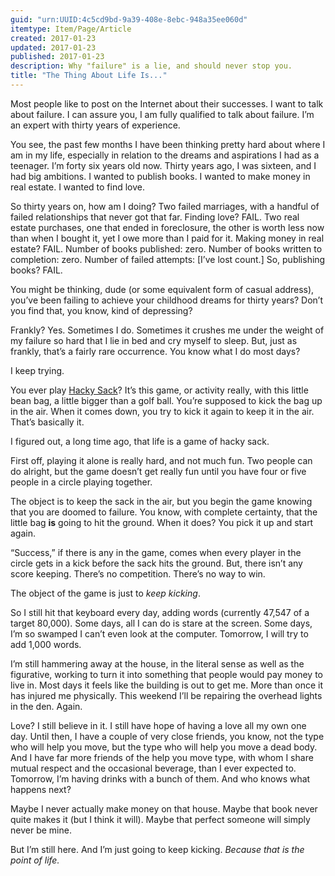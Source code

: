 ```yaml
---
guid: "urn:UUID:4c5cd9bd-9a39-408e-8ebc-948a35ee060d"
itemtype: Item/Page/Article
created: 2017-01-23
updated: 2017-01-23
published: 2017-01-23
description: Why "failure" is a lie, and should never stop you.
title: "The Thing About Life Is..."
---
```


Most people like to post on the Internet about their successes. I want to talk
about failure. I can assure you, I am fully qualified to talk about failure. I’m
an expert with thirty years of experience.

You see, the past few months I have been thinking pretty hard about where I am
in my life, especially in relation to the dreams and aspirations I had as a
teenager. I’m forty six years old now. Thirty years ago, I was sixteen, and I
had big ambitions. I wanted to publish books. I wanted to make money in real
estate. I wanted to find love.

So thirty years on, how am I doing? Two failed marriages, with a handful of
failed relationships that never got that far. Finding love? FAIL. Two real
estate purchases, one that ended in foreclosure, the other is worth less now
than when I bought it, yet I owe more than I paid for it. Making money in real
estate? FAIL. Number of books published: zero. Number of books written to
completion: zero. Number of failed attempts: [I’ve lost count.] So, publishing
books? FAIL.

You might be thinking, dude (or some equivalent form of casual address), you’ve
been failing to achieve your childhood dreams for thirty years? Don’t you find
that, you know, kind of depressing?

Frankly? Yes. Sometimes I do. Sometimes it crushes me under the weight of my
failure so hard that I lie in bed and cry myself to sleep. But, just as frankly,
that’s a fairly rare occurrence. You know what I do most days?

I keep trying.

You ever play [Hacky Sack](https://en.wikipedia.org/wiki/Hacky_Sack)? It’s this
game, or activity really, with this little bean bag, a little bigger than a golf
ball. You’re supposed to kick the bag up in the air. When it comes down, you try
to kick it again to keep it in the air. That’s basically it.

I figured out, a long time ago, that life is a game of hacky sack.

First off, playing it alone is really hard, and not much fun. Two people can do
alright, but the game doesn’t get really fun until you have four or five people
in a circle playing together.

The object is to keep the sack in the air, but you begin the game knowing that
you are doomed to failure. You know, with complete certainty, that the little bag
**is** going to hit the ground. When it does? You pick it up and start again.

“Success,” if there is any in the game, comes when every player in the circle
gets in a kick before the sack hits the ground. But, there isn’t any score
keeping. There’s no competition. There’s no way to win.

The object of the game is just to _keep kicking_.

So I still hit that keyboard every day, adding words (currently 47,547 of a
target 80,000). Some days, all I can do is stare at the screen. Some days, I’m
so swamped I can’t even look at the computer. Tomorrow, I will try to add 1,000
words.

I’m still hammering away at the house, in the literal sense as well as the
figurative, working to turn it into something that people would pay money to
live in. Most days it feels like the building is out to get me. More than once
it has injured me physically. This weekend I’ll be repairing the overhead lights
in the den. Again.

Love? I still believe in it. I still have hope of having a love all my own one
day. Until then, I have a couple of very close friends, you know, not the type
who will help you move, but the type who will help you move a dead body. And I
have far more friends of the help you move type, with whom I share mutual
respect and the occasional beverage, than I ever expected to. Tomorrow, I’m
having drinks with a bunch of them. And who knows what happens next?

Maybe I never actually make money on that house. Maybe that book never quite
makes it (but I think it will). Maybe that perfect someone will simply never be
mine.

But I’m still here. And I’m just going to keep kicking. _Because that is the
point of life._

